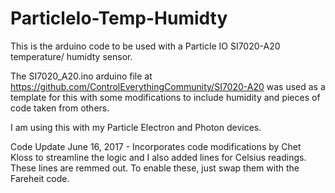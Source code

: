 # ParticleIo-Temp-Humidty
This is the arduino code to be used with a Particle IO SI7020-A20 temperature/ humidty sensor.

The SI7020_A20.ino arduino file at https://github.com/ControlEverythingCommunity/SI7020-A20 was used as a template for this with some modifications to include humidity and pieces of code taken from others.  

I am using this with my Particle Electron and Photon devices. 

Code Update June 16, 2017 - Incorporates code modifications by Chet Kloss to streamline the logic and I also added lines for Celsius readings.  These lines are remmed out.  To enable these, just swap them with the Fareheit code.
